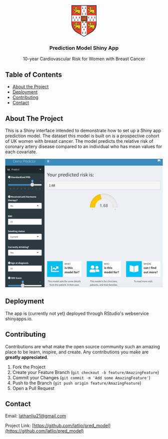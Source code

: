 <!-- PROJECT LOGO -->
<br />
<p align="center">
  <a href="https://www.github.com/latlio/mphil-thesis">
    <img src= "www/cambridge-logo.png" width="80" height="100">
  </a>

  <h3 align="center">Prediction Model Shiny App </h3>

  <p align="center">
    10-year Cardiovascular Risk for Women with Breast Cancer
  </p>
</p>

<!-- TABLE OF CONTENTS -->
## Table of Contents

* [About the Project](#about-the-project)
* [Deployment](#deployment)
* [Contributing](#contributing)
* [Contact](#contact)

<!-- ABOUT THE PROJECT -->
## About The Project
This is a Shiny interface intended to demonstrate how to set up a Shiny app prediction model. The dataset this model is built on is a prospective cohort of UK women with breast cancer. The model predicts the relative risk of coronary artery disease compared to an individual who has mean values for each covariate. 

<img src = "www/app_demo.png">

<!-- DEPLOYMENT -->
## Deployment
The app is (currently not yet) deployed through RStudio's webservice shinyapps.io. 

<!-- CONTRIBUTING -->
## Contributing

Contributions are what make the open source community such an amazing place to be learn, inspire, and create. Any contributions you make are **greatly appreciated**.

1. Fork the Project
2. Create your Feature Branch (`git checkout -b feature/AmazingFeature`)
3. Commit your Changes (`git commit -m 'Add some AmazingFeature'`)
4. Push to the Branch (`git push origin feature/AmazingFeature`)
5. Open a Pull Request

<!-- CONTACT -->
## Contact

Email: lathanliu21@gmail.com

Project Link: [https://github.com/latlio/pred_model](https://github.com/latlio/pred_model)